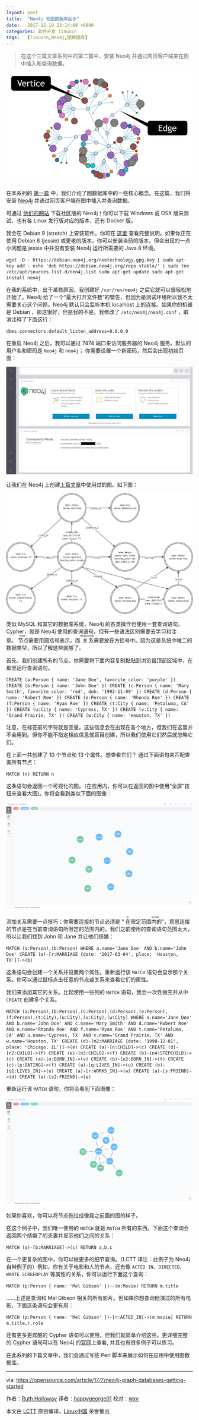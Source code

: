 ```yaml
---
layout: post
title:	"Neo4j 和图数据库起步"
date:	2017-12-19 23:14:00 +0800 
categories:	软件开发 linuxcn 
tags:	[linuxcn,Neo4j,图数据库]
---
```




> 
> 在这个三篇文章系列中的第二篇中，安装 Neo4j 并通过网页客户端来在图中插入和查询数据。
> 
> 
> 


![](/Asserts/Images/album/201712/19/231406e6dheghg1wcdaqg6.jpg)


在本系列的 [第一篇](/article-8728-1.html) 中，我们介绍了图数据库中的一些核心概念。在这篇，我们将安装 [Neo4j](https://neo4j.com/) 并通过网页客户端在图中插入并查询数据。


可通过 [他们的网站](https://neo4j.com/download/community-edition/) 下载社区版的 Neo4j！你可以下载 Windows 或 OSX 版来测试，也有各 Linux 发行版对应的版本，还有 Docker 版。


我会在 Debian 9 (stretch) 上安装软件。你可在 [这里](http://debian.neo4j.org/?_ga=2.172102506.853767004.1499179137-1089522652.1499179137) 查看完整说明。如果你正在使用 Debian 8 (jessie) 或更老的版本，你可以安装当前的版本，但会出现的一点小问题是 jessie 中并没有安装 Neo4j 运行所需要的 Java 8 环境。



```
wget -O - https://debian.neo4j.org/neotechnology.gpg.key | sudo apt-key add - echo 'deb https://debian.neo4j.org/repo stable/' | sudo tee /etc/apt/sources.list.d/neo4j.list sudo apt-get update sudo apt-get install neo4j

```

在我的系统中，出于某些原因，我创建好 `/var/run/neo4j` 之后它就可以很轻松地开始了。Neo4j 给了一个“最大打开文件数”的警告，但因为是测试环境所以我不太需要关心这个问题。Neo4j 默认只会监听本机 localhost 上的连接。如果你的机器是 Debian ，那这很好，但是我的不是。我修改了 `/etc/neo4j/neo4j.conf` ，取消注释了下面这行：



```
dbms.connectors.default_listen_address=0.0.0.0

```

在重启 Neo4j 之后，我可以通过 7474 端口来访问服务器的 Neo4j 服务。默认的用户名和密码是 `Neo4j` 和 `neo4j`； 你需要设置一个新密码，然后会出现初始页面：


![Installing Neo4J](/Asserts/Images/album/201712/19/231454aittpk1krptqt18b.jpg "Installing Neo4J")


让我们在 Neo4j 上创建[上篇文章](/article-8728-1.html)中使用过的图。如下图：


![Graph database image 2, defining a new type of node](/Asserts/Images/album/201712/19/231456p4aq7bl0r7g4rlgb.jpg "Graph database image 2, defining a new type of node")


类似 MySQL 和其它的数据库系统，Neo4j 的各类操作也使用一套查询语句。Cypher，就是 Neo4j 使用的查询语句，但有一些语法区别需要去学习和注意。<ruby> 节点 <rt>  node </rt></ruby>需要用圆括号表示，而<ruby> 关系 <rt>  relationship </rt></ruby> 需要放在方括号中。因为这是系统中唯二的数据类型，所以了解这些就够了。


首先，我们创建所有的节点。你需要将下面内容复制黏贴到浏览器顶部区域中，在那里运行查询语句。



```
CREATE (a:Person { name: 'Jane Doe', favorite_color: 'purple' }) CREATE (b:Person { name: 'John Doe' }) CREATE (c:Person { name: 'Mary Smith', favorite_color: 'red', dob: '1992-11-09' }) CREATE (d:Person { name: 'Robert Roe' }) CREATE (e:Person { name: 'Rhonda Roe' }) CREATE (f:Person { name: 'Ryan Roe' }) CREATE (t:City { name: 'Petaluma, CA' }) CREATE (u:City { name: 'Cypress, TX' }) CREATE (v:City { name: 'Grand Prairie, TX' }) CREATE (w:City { name: 'Houston, TX' })

```

注意，在标签前的字符就是变量。这些信息会在出现在各个地方，但我们在这里并不会用到。但你不能不指定相应信息就盲目创建，所以我们使用它们然后就忽略它们。


在上面一共创建了 10 个节点和 13 个属性。想查看它们？ 通过下面语句来匹配查询所有节点：



```
MATCH (n) RETURN n

```

这条语句会返回一个可视化的图。（在应用内，你可以在返回的图中使用”全屏”按钮来查看大图)。你将会看到类似下面的图像：


![Visual graph](/Asserts/Images/album/201712/19/231457od2s2qsh9q2oosmq.jpg "Visual graph")


添加关系需要一点技巧；你需要连接的节点必须是 “<ruby> 在限定范围内的 <rt>  in scope </rt></ruby>”，意思连接的节点是在当前查询语句所限定的范围内的。我们之前使用的查询语句范围太大，所以让我们找到 John 和 Jane 并让他们结婚：



```
MATCH (a:Person),(b:Person) WHERE a.name='Jane Doe' AND b.name='John Doe' CREATE (a)-[r:MARRIAGE {date: '2017-03-04', place: 'Houston, TX'}]->(b)

```

这条语句会创建一个关系并设置两个属性。重新运行该 `MATCH` 语句会显示那个关系。你可以通过鼠标点击任意的节点或关系来查看它们的属性。


我们来添加其它的关系。比起使用一些列的 `MATCH` 语句，我会一次性做完并从中 `CREATE` 创建多个关系。



```
MATCH (a:Person),(b:Person),(c:Person),(d:Person),(e:Person),(f:Person),(t:City),(u:City),(v:City),(w:City) WHERE a.name='Jane Doe' AND b.name='John Doe' AND c.name='Mary Smith' AND d.name='Robert Roe' AND e.name='Rhonda Roe' AND f.name='Ryan Roe' AND t.name='Petaluma, CA' AND u.name='Cypress, TX' AND v.name='Grand Prairie, TX' AND w.name='Houston, TX' CREATE (d)-[m2:MARRIAGE {date: '1990-12-01', place: 'Chicago, IL'}]->(e) CREATE (a)-[n:CHILD]->(c) CREATE (d)-[n2:CHILD]->(f) CREATE (e)-[n3:CHILD]->(f) CREATE (b)-[n4:STEPCHILD]->(c) CREATE (a)-[o:BORN_IN]->(v) CREATE (b)-[o2:BORN_IN]->(t) CREATE (c)-[p:DATING]->(f) CREATE (a)-[q:LIVES_IN]->(u) CREATE (b)-[q1:LIVES_IN]->(u) CREATE (a)-[r:WORKS_IN]->(w) CREATE (a)-[s:FRIEND]->(d) CREATE (a)-[s2:FRIEND]->(e)

```

重新运行该 `MATCH` 语句，你将会看到下面图像：


![Graph after re-querying with MATCH](/Asserts/Images/album/201712/19/231459gq3b2lggwp6babbn.jpg "Graph after re-querying with MATCH")


如果你喜欢，你可以将节点拖拉成像我之前画的图的样子。


在这个例子中，我们唯一使用的 `MATCH` 就是 `MATCH` 所有的东西。下面这个查询会返回两个结婚了的夫妻并显示他们之间的关系：



```
MATCH (a)-[b:MARRIAGE]->(c) RETURN a,b,c

```

在一个更复杂的图中，你可以做更多的细节查询。（LCTT 译注：此例子为 Neo4j 自带例子的）例如，你有关于电影和人的节点，还有像 `ACTED IN`、`DIRECTED`、`WROTE SCREENPLAY` 等属性的关系，你可以运行下面这个查询：



```
MATCH (p:Person { name: 'Mel Gibson' })--(m:Movie) RETURN m.title

```

……上述是查询和 Mel Gibson 相关的所有影片。但如果你想查询他演过的所有电影，下面这条语句会更有用：



```
MATCH (p:Person { name: 'Mel Gibson' })-[r:ACTED_IN]->(m:movie) RETURN m.title,r.role

```

还有更多更炫酷的 Cypher 语句可以使用，但我们就简单介绍这些。更详细完整的 Cypher 语句可以在 Neo4j 的[官网](https://neo4j.com/docs/developer-manual/current/cypher/)上查看, 并且也有很多例子可以练习。


在此系列的下篇文章中，我们会通过写些 Perl 脚本来展示如何在应用中使用图数据库。




---


via: <https://opensource.com/article/17/7/neo4j-graph-databases-getting-started>


作者：[Ruth Holloway](https://opensource.com/users/druthb) 译者：[happygeorge01](https://github.com/happygeorge01) 校对：[wxy](https://github.com/wxy)


本文由 [LCTT](https://github.com/LCTT/TranslateProject) 原创编译，[Linux中国](https://linux.cn/) 荣誉推出

